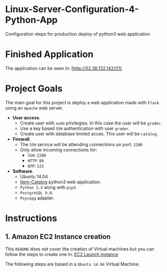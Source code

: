 # Linux-Server-Configuration-4-Python-App
Configuration steps for production deploy of python3 web application


# Finished Application

The application can be seen in:
[http://52.36.132.142/][1]

# Project Goals

The main goal for this project is deploy a web application made with `Flask` using an `Apache` web server.

* **User access**.
	* Create user with `sudo` privilegies. In this case the user will be `grader`.
	* Use a key based `SSH` authentication with user `grader`.
	* Create user with database limited acces. This user will be `catalog`.
* **Firewall**.
	* The `SSH` service will be attending connections on port: `2200`
	* Only allow incoming connections for: 
		* `SSH`: `2200` 
		* `HTTP`: `80` 
		* `NTP`: `123` 
* **Software**.
	* Ubuntu 14.04
	* [Item-Catalog][2] python3 web application.
	* `Python 3.X` along with `pip3`.
	* `PostgreSQL 9.0`.
	* `Psycopg` adapter.

# Instructions

## 1. Amazon EC2 Instance creation
This `README` does not cover the creation of Virtual machines but you can follow the steps to create one in: [EC2 Launch instance][3]

The following steps are based in a `Ubuntu 14.04` Virtual Machine.




[1]: http://52.36.132.142/
[2]: https://github.com/aristoteles-nunez/Item-Catalog/
[3]: http://docs.aws.amazon.com/AWSEC2/latest/UserGuide/EC2_GetStarted.html#ec2-launch-instance_linux